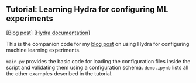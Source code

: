 ## Tutorial: Learning Hydra for configuring ML experiments

[[Blog post](https://sscardapane.it/tutorials/hydra-tutorial/)] [[Hydra documentation](https://hydra.cc/docs/next/tutorials/structured_config/schema)]

This is the companion code for my [blog post](https://sscardapane.it/tutorials/hydra-tutorial/) on using Hydra for configuring machine learning experiments.

`main.py` provides the basic code for loading the configuration files inside the script and validating them using a configuration schema. `demo.ipynb` lists all the other examples described in the tutorial.

